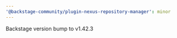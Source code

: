 ```yaml
---
'@backstage-community/plugin-nexus-repository-manager': minor
---
```


Backstage version bump to v1.42.3

